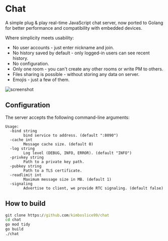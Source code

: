 # Chat
A simple plug & play real-time JavaScript chat server, now ported to Golang for better performance and compatibility with embedded devices.

Where simplicity meets usability:

* No user accounts - just enter nickname and join.
* No history saved by default - only logged-in users can see recent history.
* No configuration.
* Only one room - you can't create any other rooms or write PM to others.
* Files sharing is possible - without storing any data on server.
* Emojis - just a few of them.

![screenshot](https://raw.githubusercontent.com/m1k1o/chat/master/screenshot.png)

## Configuration

The server accepts the following command-line arguments:

```plain
Usage:
  -bind string
        bind service to address. (default ":8090")
  -cache int
        Message cache size. (default 0)
  -log string
        Log level (DEBUG, INFO, ERROR). (default "INFO")
  -privkey string
        Path to a private key path.
  -pubkey string
        Path to a TLS certificate.
  -readlimit int
        Maximum message size in MB. (default 1)
  -signaling
        Advertise to client, we provide RTC signaling. (default false)
```

## How to build

```cmd
git clone https://github.com/kimboslice99/chat
cd chat
go mod tidy
go build
./chat
```
